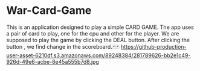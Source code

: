 # War-Card-Game
This is an application designed to play a simple CARD GAME.
The app uses a pair of card to play, one for the cpu and other for the player.
We are supposed to play the game by clicking the DEAL button.
After clicking the button , we find change in the scoreboard.🃏🃏
https://github-production-user-asset-6210df.s3.amazonaws.com/89248384/281789626-bb2e1c49-926d-49e6-acbe-8e45a555b7d8.jpg

